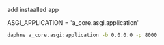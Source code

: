 add instaalled app 

ASGI_APPLICATION = 'a_core.asgi.application'


~~~bash
daphne a_core.asgi:application -b 0.0.0.0 -p 8000
~~~
